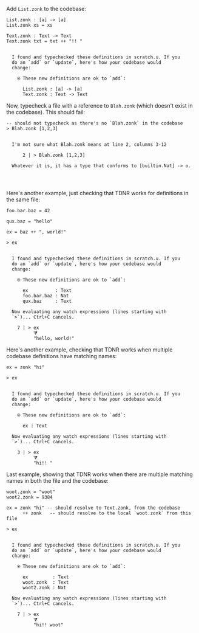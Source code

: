 
Add `List.zonk` to the codebase:

```unison
List.zonk : [a] -> [a]
List.zonk xs = xs

Text.zonk : Text -> Text
Text.zonk txt = txt ++ "!! "
```

```ucm

  I found and typechecked these definitions in scratch.u. If you
  do an `add` or `update`, here's how your codebase would
  change:
  
    ⍟ These new definitions are ok to `add`:
    
      List.zonk : [a] -> [a]
      Text.zonk : Text -> Text

```
Now, typecheck a file with a reference to `Blah.zonk` (which doesn't exist in the codebase). This should fail:

```unison
-- should not typecheck as there's no `Blah.zonk` in the codebase
> Blah.zonk [1,2,3]
```

```ucm

  I'm not sure what Blah.zonk means at line 2, columns 3-12
  
      2 | > Blah.zonk [1,2,3]
  
  Whatever it is, it has a type that conforms to [builtin.Nat] -> o.
  

  

```
Here's another example, just checking that TDNR works for definitions in the same file:

```unison
foo.bar.baz = 42

qux.baz = "hello"

ex = baz ++ ", world!"

> ex
```

```ucm

  I found and typechecked these definitions in scratch.u. If you
  do an `add` or `update`, here's how your codebase would
  change:
  
    ⍟ These new definitions are ok to `add`:
    
      ex          : Text
      foo.bar.baz : Nat
      qux.baz     : Text
  
  Now evaluating any watch expressions (lines starting with
  `>`)... Ctrl+C cancels.

    7 | > ex
          ⧩
          "hello, world!"

```
Here's another example, checking that TDNR works when multiple codebase definitions have matching names:

```unison
ex = zonk "hi"

> ex
```

```ucm

  I found and typechecked these definitions in scratch.u. If you
  do an `add` or `update`, here's how your codebase would
  change:
  
    ⍟ These new definitions are ok to `add`:
    
      ex : Text
  
  Now evaluating any watch expressions (lines starting with
  `>`)... Ctrl+C cancels.

    3 | > ex
          ⧩
          "hi!! "

```
Last example, showing that TDNR works when there are multiple matching names in both the file and the codebase:

```unison
woot.zonk = "woot"
woot2.zonk = 9384

ex = zonk "hi" -- should resolve to Text.zonk, from the codebase
      ++ zonk   -- should resolve to the local `woot.zonk` from this file

> ex
```

```ucm

  I found and typechecked these definitions in scratch.u. If you
  do an `add` or `update`, here's how your codebase would
  change:
  
    ⍟ These new definitions are ok to `add`:
    
      ex         : Text
      woot.zonk  : Text
      woot2.zonk : Nat
  
  Now evaluating any watch expressions (lines starting with
  `>`)... Ctrl+C cancels.

    7 | > ex
          ⧩
          "hi!! woot"

```
